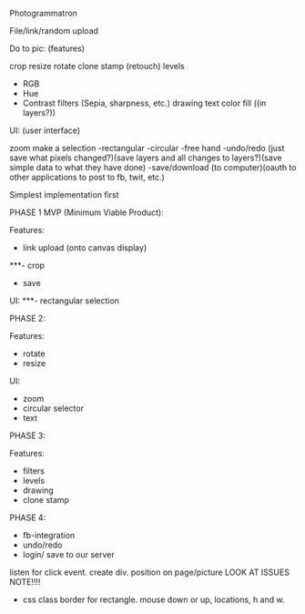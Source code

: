 Photogrammatron

File/link/random upload

Do to pic: (features)

crop
resize
rotate
clone stamp (retouch)
levels
 - RGB
 - Hue
 - Contrast
filters (Sepia, sharpness, etc.)
drawing
text
color fill
((in layers?))


UI: (user interface)

zoom
make a selection
	-rectangular
	-circular
	-free hand
	-undo/redo (just save what pixels changed?)(save layers and all changes to layers?)(save simple data to what they have done)
	-save/download (to computer)(oauth to other applications to post to fb, twit, etc.)



Simplest implementation first


PHASE 1 MVP (Minimum Viable Product):

Features:
- link upload (onto canvas display)

***- crop
- save

UI:
***- rectangular selection


PHASE 2:

Features:
- rotate
- resize

UI:
- zoom
- circular selector
- text


PHASE 3:

Features:
- filters
- levels
- drawing
- clone stamp


PHASE 4:

- fb-integration
- undo/redo
- login/ save to our server


listen for click event. create div. position on page/picture LOOK AT ISSUES NOTE!!!!

- css class border for rectangle. mouse down or up, locations, h and w.


